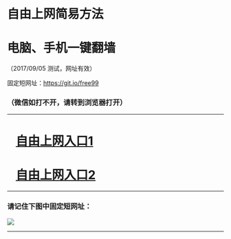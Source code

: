 ﻿# 自由上网简易方法

# 电脑、手机一键翻墙

（2017/09/05 测试，网址有效）

固定短网址：https://git.io/free99

### （微信如打不开，请转到浏览器打开）


***





# &nbsp;&nbsp; <a href="http://ft1660411153.fwq-tz1001.xyz/fwqtz01.html?t=090500119025 " target="_blank">自由上网入口1</a>
# &nbsp;&nbsp; <a href="http://ft1640517384.fwq-tz1002.xyz/fwqtz02.html?t=090500127693 " target="_blank">自由上网入口2</a>
***

### 请记住下图中固定短网址：

<img src="https://s3-us-west-2.amazonaws.com/fwq-1001/yjfq-20170905okok.png" /> 


***

